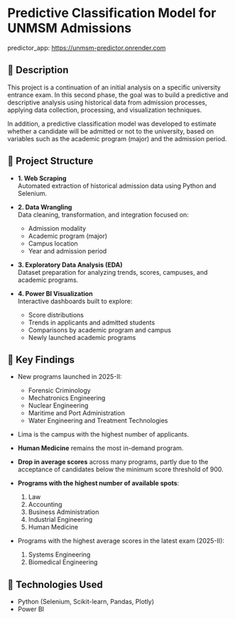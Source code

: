 # Predictive Classification Model for UNMSM Admissions

predictor_app:  https://unmsm-predictor.onrender.com

## 🧠 Description
This project is a continuation of an initial analysis on a specific university entrance exam. 
In this second phase, the goal was to build a predictive and descriptive analysis using historical data from admission processes, 
applying data collection, processing, and visualization techniques.

In addition, a predictive classification model was developed to estimate whether a candidate will be admitted or not to the university, 
based on variables such as the academic program (major) and the admission period.

## 🧠 Project Structure

- **1. Web Scraping**  
  Automated extraction of historical admission data using Python and Selenium.

- **2. Data Wrangling**  
  Data cleaning, transformation, and integration focused on:
  - Admission modality
  - Academic program (major)
  - Campus location
  - Year and admission period

- **3. Exploratory Data Analysis (EDA)**  
  Dataset preparation for analyzing trends, scores, campuses, and academic programs.

- **4. Power BI Visualization**  
  Interactive dashboards built to explore:
  - Score distributions
  - Trends in applicants and admitted students
  - Comparisons by academic program and campus
  - Newly launched academic programs

## 🧠 Key Findings

- New programs launched in 2025-II:
  - Forensic Criminology
  - Mechatronics Engineering
  - Nuclear Engineering
  - Maritime and Port Administration
  - Water Engineering and Treatment Technologies

- Lima is the campus with the highest number of applicants.
- **Human Medicine** remains the most in-demand program.
- **Drop in average scores** across many programs, partly due to the acceptance of candidates below the minimum score threshold of 900.
- **Programs with the highest number of available spots**:
  1. Law
  2. Accounting
  3. Business Administration
  4. Industrial Engineering
  5. Human Medicine

- Programs with the highest average scores in the latest exam (2025-II):
  1. Systems Engineering
  2. Biomedical Engineering

## 🧠 Technologies Used
- Python (Selenium, Scikit-learn, Pandas, Plotly)
- Power BI

